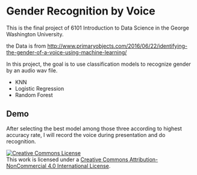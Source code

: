 # Gender Recognition by Voice

This is the final project of 6101 Introduction to Data Science in the George Washington University.

the Data is from http://www.primaryobjects.com/2016/06/22/identifying-the-gender-of-a-voice-using-machine-learning/

In this project, the goal is to use classification models to recognize gender by an audio wav file.  

- KNN
- Logistic Regression
- Random Forest 

## Demo
After selecting the best model among those three according to highest accuracy rate, I will record the voice  during presentation and do recognition.

<a rel="license" href="http://creativecommons.org/licenses/by-nc/4.0/"><img alt="Creative Commons License" style="border-width:0" src="https://i.creativecommons.org/l/by-nc/4.0/88x31.png" /></a><br />This work is licensed under a <a rel="license" href="http://creativecommons.org/licenses/by-nc/4.0/">Creative Commons Attribution-NonCommercial 4.0 International License</a>. 
